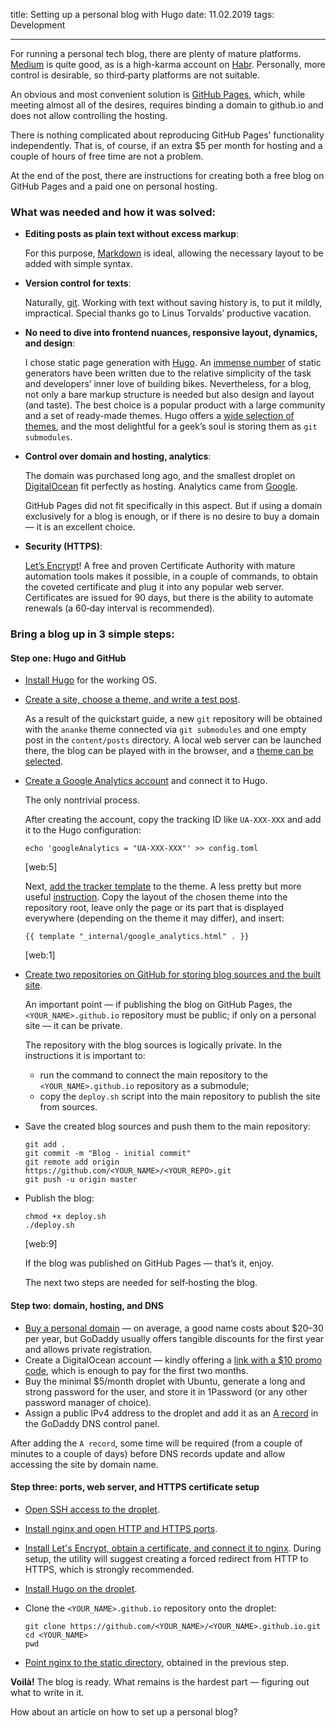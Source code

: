 title: Setting up a personal blog with Hugo
date: 11.02.2019
tags: Development

---

For running a personal tech blog, there are plenty of mature platforms. [Medium](https://medium.com) is quite good, as is a high-karma account on [Habr](https://habr.com/en/). Personally, more control is desirable, so third‑party platforms are not suitable.

An obvious and most convenient solution is [GitHub Pages](https://pages.github.com), which, while meeting almost all of the desires, requires binding a domain to github.io and does not allow controlling the hosting.

There is nothing complicated about reproducing GitHub Pages’ functionality independently. That is, of course, if an extra $5 per month for hosting and a couple of hours of free time are not a problem.

At the end of the post, there are instructions for creating both a free blog on GitHub Pages and a paid one on personal hosting.

### What was needed and how it was solved:

- **Editing posts as plain text without excess markup**:

    For this purpose, [Markdown](https://ru.wikipedia.org/wiki/Markdown) is ideal, allowing the necessary layout to be added with simple syntax.
- **Version control for texts**:

    Naturally, [git](https://git-scm.com). Working with text without saving history is, to put it mildly, impractical. Special thanks go to Linus Torvalds’ productive vacation.

- **No need to dive into frontend nuances, responsive layout, dynamics, and design**:

	I chose static page generation with [Hugo](https://gohugo.io). An [immense number](https://www.staticgen.com) of static generators have been written due to the relative simplicity of the task and developers’ inner love of building bikes. Nevertheless, for a blog, not only a bare markup structure is needed but also design and layout (and taste). The best choice is a popular product with a large community and a set of ready-made themes. Hugo offers a [wide selection of themes](https://themes.gohugo.io), and the most delightful for a geek’s soul is storing them as `git submodules`.

- **Control over domain and hosting, analytics**:

	The domain was purchased long ago, and the smallest droplet on [DigitalOcean](https://www.digitalocean.com) fit perfectly as hosting. Analytics came from [Google](https://analytics.google.com/analytics/web/).

	GitHub Pages did not fit specifically in this aspect. But if using a domain exclusively for a blog is enough, or if there is no desire to buy a domain — it is an excellent choice.

- **Security (HTTPS)**:

	[Let’s Encrypt](https://letsencrypt.org)! A free and proven Certificate Authority with mature automation tools makes it possible, in a couple of commands, to obtain the coveted certificate and plug it into any popular web server. Certificates are issued for 90 days, but there is the ability to automate renewals (a 60‑day interval is recommended).

### Bring a blog up in 3 simple steps:

#### Step one: Hugo and GitHub
- [Install Hugo](https://gohugo.io/getting-started/installing) for the working OS.
- [Create a site, choose a theme, and write a test post](https://gohugo.io/getting-started/quick-start).

	As a result of the quickstart guide, a new `git` repository will be obtained with the `ananke` theme connected via `git submodules` and one empty post in the `content/posts` directory. A local web server can be launched there, the blog can be played with in the browser, and a [theme can be selected](https://themes.gohugo.io).
- [Create a Google Analytics account](https://analytics.google.com/analytics/web/) and connect it to Hugo.

	The only nontrivial process.

	After creating the account, copy the tracking ID like `UA-XXX-XXX` and add it to the Hugo configuration:
	```
	echo 'googleAnalytics = "UA-XXX-XXX"' >> config.toml
	```
	[web:5]

	Next, [add the tracker template](https://gohugo.io/templates/internal/#use-the-google-analytics-template) to the theme. A less pretty but more useful [instruction](http://cloudywithachanceofdevops.com/posts/2018/05/17/setting-up-google-analytics-on-hugo/). Copy the layout of the chosen theme into the repository root, leave only the page or its part that is displayed everywhere (depending on the theme it may differ), and insert:
	```
	{{ template "_internal/google_analytics.html" . }}
	```
	[web:1]

- [Create two repositories on GitHub for storing blog sources and the built site](https://gohugo.io/hosting-and-deployment/hosting-on-github).

	An important point — if publishing the blog on GitHub Pages, the `<YOUR_NAME>.github.io` repository must be public; if only on a personal site — it can be private.

	The repository with the blog sources is logically private. In the instructions it is important to:
	- run the command to connect the main repository to the `<YOUR_NAME>.github.io` repository as a submodule;
	- copy the `deploy.sh` script into the main repository to publish the site from sources.

- Save the created blog sources and push them to the main repository:

	```
	git add .
	git commit -m "Blog - initial commit"
	git remote add origin https://github.com/<YOUR_NAME>/<YOUR_REPO>.git
	git push -u origin master
	```

- Publish the blog:

	```
	chmod +x deploy.sh
	./deploy.sh
	```
	[web:9]

	If the blog was published on GitHub Pages — that’s it, enjoy.

	The next two steps are needed for self‑hosting the blog.

#### Step two: domain, hosting, and DNS
- [Buy a personal domain](https://ru.godaddy.com/domains/domain-name-search) — on average, a good name costs about $20–30 per year, but GoDaddy usually offers tangible discounts for the first year and allows private registration.
- Create a DigitalOcean account — kindly offering a [link with a $10 promo code](https://m.do.co/c/90cafccc437b), which is enough to pay for the first two months.
- Buy the minimal $5/month droplet with Ubuntu, generate a long and strong password for the user, and store it in 1Password (or any other password manager of choice).
- Assign a public IPv4 address to the droplet and add it as an [A record](https://ru.godaddy.com/help/add-an-a-record-19238) in the GoDaddy DNS control panel.

After adding the `A record`, some time will be required (from a couple of minutes to a couple of days) before DNS records update and allow accessing the site by domain name.

#### Step three: ports, web server, and HTTPS certificate setup
- [Open SSH access to the droplet](https://www.digitalocean.com/community/tutorials/how-to-set-up-a-firewall-with-ufw-on-ubuntu-18-04).
- [Install nginx and open HTTP and HTTPS ports](https://www.digitalocean.com/community/tutorials/how-to-install-nginx-on-ubuntu-18-04-quickstart).
- [Install Let's Encrypt, obtain a certificate, and connect it to nginx](https://www.digitalocean.com/community/tutorials/how-to-secure-nginx-with-let-s-encrypt-on-ubuntu-18-04). During setup, the utility will suggest creating a forced redirect from HTTP to HTTPS, which is strongly recommended.
- [Install Hugo on the droplet](https://gohugo.io/getting-started/installing/#snap-package).
- Clone the `<YOUR_NAME>.github.io` repository onto the droplet:

	```
	git clone https://github.com/<YOUR_NAME>/<YOUR_NAME>.github.io.git
	cd <YOUR_NAME>
	pwd
	```

- [Point nginx to the static directory](https://docs.nginx.com/nginx/admin-guide/web-server/serving-static-content/#), obtained in the previous step.

**Voilà!** The blog is ready. What remains is the hardest part — figuring out what to write in it.

How about an article on how to set up a personal blog?